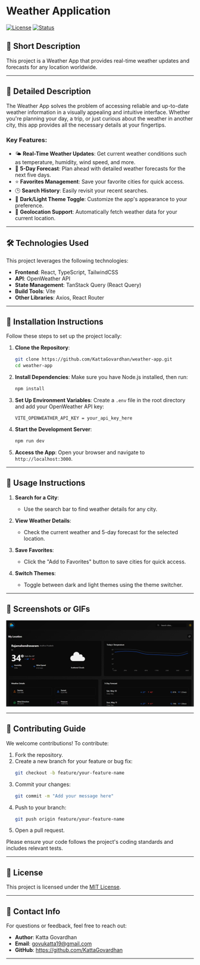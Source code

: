 # Weather Application

[![License](https://img.shields.io/badge/license-MIT-blue.svg)](LICENSE)
[![Status](https://img.shields.io/badge/status/Alpha-green.svg)]()

## 🌟 Short Description

This project is a Weather App that provides real-time weather updates and forecasts for any location worldwide.

---

## 📖 Detailed Description

The Weather App solves the problem of accessing reliable and up-to-date weather information in a visually appealing and intuitive interface. Whether you're planning your day, a trip, or just curious about the weather in another city, this app provides all the necessary details at your fingertips.

### Key Features:

- 🌤 **Real-Time Weather Updates**: Get current weather conditions such as temperature, humidity, wind speed, and more.
- 📅 **5-Day Forecast**: Plan ahead with detailed weather forecasts for the next five days.
- ⭐ **Favorites Management**: Save your favorite cities for quick access.
- 🕒 **Search History**: Easily revisit your recent searches.
- 🌙 **Dark/Light Theme Toggle**: Customize the app's appearance to your preference.
- 📍 **Geolocation Support**: Automatically fetch weather data for your current location.

---

## 🛠️ Technologies Used

This project leverages the following technologies:

- **Frontend**: React, TypeScript, TailwindCSS
- **API**: OpenWeather API
- **State Management**: TanStack Query (React Query)
- **Build Tools**: Vite
- **Other Libraries**: Axios, React Router

---

## 🚀 Installation Instructions

Follow these steps to set up the project locally:

1. **Clone the Repository**:

   ```bash
   git clone https://github.com/KattaGovardhan/weather-app.git
   cd weather-app
   ```

2. **Install Dependencies**:
   Make sure you have Node.js installed, then run:

   ```bash
   npm install
   ```

3. **Set Up Environment Variables**:
   Create a `.env` file in the root directory and add your OpenWeather API key:

   ```env
   VITE_OPENWEATHER_API_KEY = your_api_key_here
   ```

4. **Start the Development Server**:

   ```bash
   npm run dev
   ```

5. **Access the App**:
   Open your browser and navigate to `http://localhost:3000`.

---

## 📖 Usage Instructions

1. **Search for a City**:
   - Use the search bar to find weather details for any city.
2. **View Weather Details**:

   - Check the current weather and 5-day forecast for the selected location.

3. **Save Favorites**:

   - Click the "Add to Favorites" button to save cities for quick access.

4. **Switch Themes**:
   - Toggle between dark and light themes using the theme switcher.

---

## 📸 Screenshots or GIFs

![App Screenshot](./public/assets/Screenshot.png)

---

## 🤝 Contributing Guide

We welcome contributions! To contribute:

1. Fork the repository.
2. Create a new branch for your feature or bug fix:
   ```bash
   git checkout -b feature/your-feature-name
   ```
3. Commit your changes:
   ```bash
   git commit -m "Add your message here"
   ```
4. Push to your branch:
   ```bash
   git push origin feature/your-feature-name
   ```
5. Open a pull request.

Please ensure your code follows the project's coding standards and includes relevant tests.

---

## 📜 License

This project is licensed under the [MIT License](LICENSE).

---

## 📧 Contact Info

For questions or feedback, feel free to reach out:

- **Author**: Katta Govardhan
- **Email**: govukatta19@gmail.com
- **GitHub**: https://github.com/KattaGovardhan

---
